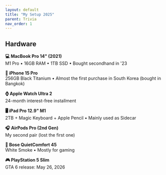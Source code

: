 ```yaml
---
layout: default
title: "My Setup 2025"
parent: Trivia
nav_order: 1
---
```


## Hardware

**💻 MacBook Pro 14" (2021)**  
M1 Pro • 16GB RAM • 1TB SSD • Bought secondhand in '23

**📱 iPhone 15 Pro**  
256GB Black Titanium • Almost the first purchase in South Korea (bought in Bangkok)

**⌚ Apple Watch Ultra 2**  
24-month interest-free installment

**🖥️ iPad Pro 12.9" M1**  
2TB + Magic Keyboard + Apple Pencil • Mainly used as Sidecar

**🎧 AirPods Pro (2nd Gen)**  
My second pair (lost the first one)

**🎵 Bose QuietComfort 45**  
White Smoke • Mostly for gaming

**🎮 PlayStation 5 Slim**  
GTA 6 release: May 26, 2026
